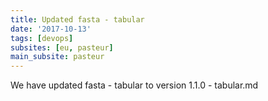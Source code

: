 ```yaml
---
title: Updated fasta - tabular
date: '2017-10-13'
tags: [devops]
subsites: [eu, pasteur]
main_subsite: pasteur
---
```


We have updated fasta - tabular to  version 1.1.0 - tabular.md

